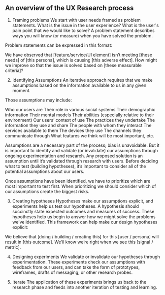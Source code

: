 ## An overview of the UX Research process


1. Framing problems
We start with user needs framed as problem statements. What is the issue in the user experience? What is the user's pain point that we would like to solve? A problem statement describes ways you will know (or measure) when you have solved the problem.

Problem statements can be expressed in this format:

We have observed that [feature/service/UI element] isn’t meeting [these needs] of [this persona], which is causing [this adverse effect]. How might we improve so that the issue is solved based on [these measurable criteria]?

2. Identifying Assumptions
An iterative approach requires that we make assumptions based on the information available to us in any given moment.

Those assumptions may include:

Who our users are
Their role in various social systems
Their demographic information
Their mental models
Their abilities (especially relative to their environment)
Our users’ context of use
The practices they undertake
The information they use and share
The people with whom they interact
The services available to them
The devices they use
The channels they communicate through
What features we think will be most important, etc.

Assumptions are a necessary part of the process; bias is unavoidable. But it is important to identify and validate (or invalidate) our assumptions through ongoing experimentation and research. Any proposed solution is an assumption until it’s validated through research with users. Before deciding what to test (building hypotheses), it’s important to consider all of the potential assumptions about our users.

Once assumptions have been identified, we have to prioritize which are most important to test first. When prioritizing we should consider which of our assumptions create the biggest risks.

3. Creating hypotheses
Hypotheses make our assumptions explicit, and experiments help us test our hypotheses. A hypothesis should succinctly state expected outcomes and measures of success. These hypotheses help us begin to answer how we might solve the problems we’ve identified. This framework can help make our design hypotheses explicit:

We believe that [doing / building / creating this] for this [user / persona] will result in [this outcome]. We’ll know we’re right when we see this [signal / metric].

4. Designing experiments
We validate or invalidate our hypotheses through experimentation. These experiments check our assumptions with feedback from our users, and can take the form of prototypes, wireframes, drafts of messaging, or other research probes.

5. Iterate
The application of these experiments brings us back to the research phase and feeds into another iteration of testing and learning.
